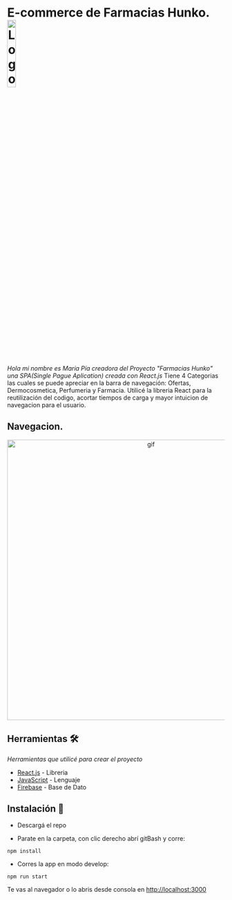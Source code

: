 # E-commerce de Farmacias Hunko.<img alt="Logo" align="center" src="https://firebasestorage.googleapis.com/v0/b/hunko-farmacia.appspot.com/o/Hunko-SinFondo.png?alt=media&token=ca4a72c3-eb57-41a9-af67-e1987e7f4611" width="20%" />
_Hola mi nombre es María Pía creadora del Proyecto "Farmacias Hunko" una SPA(Single Pague Aplication) creada con React.js_
Tiene 4 Categorias las cuales se puede apreciar en la barra de navegación: Ofertas, Dermocosmetica, Perfumeria y Farmacia.
Utilicé la libreria React para la reutilización del codigo, acortar tiempos de carga y mayor intuicion de navegacion para el usuario.

## Navegacion.
<p align='center'>
<img src="https://firebasestorage.googleapis.com/v0/b/hunko-farmacia.appspot.com/o/EntregaReact.gif?alt=media&token=dcc7cea2-5556-4ec6-a95a-d5d7e7644c90" width='650' alt='gif'>
</p>

## Herramientas 🛠️

_Herramientas que utilicé para crear el proyecto_

* [React.js](https://reactjs.org/) - Libreria 
* [JavaScript](https://devdocs.io/javascript/) - Lenguaje 
* [Firebase](https://firebase.google.com/) - Base de Dato

## Instalación 🔧

+ Descargá el repo

+ Parate en la carpeta, con clic derecho abrí gitBash y corre:
```
npm install
```

+ Corres la app en modo develop:
```
npm run start
```
Te vas al navegador o lo abris desde consola en  [http://localhost:3000](http://localhost:3000)






